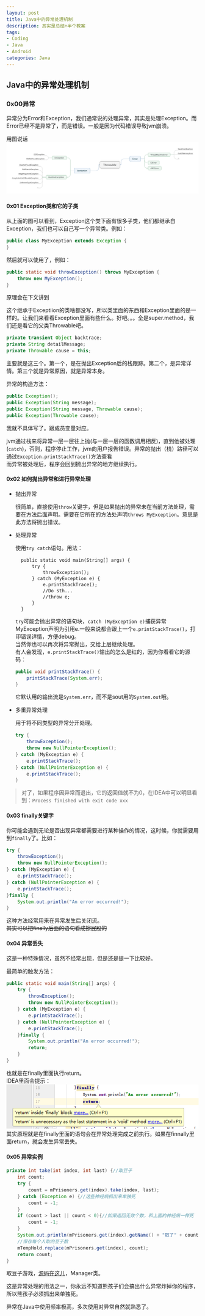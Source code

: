 ```yaml
---
layout: post
title: Java中的异常处理机制
description: 其实是总结+半个教案
tags:
- Coding
- Java
- Android
categories: Java
---
```


## Java中的异常处理机制

### 0x00异常

异常分为Error和Exception，我们通常说的处理异常，其实是处理Exception。而Error已经不是异常了，而是错误。一般是因为代码错误导致jvm崩溃。

用图说话
![异常大类](/images/Throwable.png)

#### 0x01 Exception类和它的子类

从上面的图可以看到，Exception这个类下面有很多子类，他们都继承自Exception，我们也可以自己写一个异常类。例如：

``` java
public class MyException extends Exception {
}
```

然后就可以使用了，例如：

``` java
public static void throwException() throws MyException {
    throw new MyException();
}
```

原理会在下文讲到

这个继承于Exceptiion的类啥都没写，所以类里面的东西和Exception里面的是一样的。让我们来看看Exception里面有些什么。好吧。。。全是super.method，我们还是看它的父类Throwable吧。

``` java
private transient Object backtrace;
private String detailMessage;
private Throwable cause = this;
```

主要就是这三个。第一个，是在抛出Exception后的栈跟踪。第二个，是异常详情。第三个就是异常原因，就是异常本身。

异常的构造方法：

``` java
public Exception();
public Exception(String message);
public Exception(String message, Throwable cause);
public Exception(Throwable cause);
```

我就不具体写了。跟成员变量对应。


jvm通过栈来将异常一层一层往上抛(与一层一层的函数调用相反)，直到他被处理(`catch`)，否则，程序停止工作，jvm向用户报告错误。异常的抛出（栈）路径可以通过`Exception.printStackTrace()`方法查看    
而异常被处理后，程序会回到抛出异常的地方继续执行。


#### 0x02 如何抛出异常和进行异常处理

- 抛出异常

    很简单，直接使用`throw`关键字，但是如果抛出的异常未在当前方法处理，需要在方法后面声明。需要在它所在的方法处声明`throws MyException`。意思是此方法将抛出错误。

- 处理异常

    使用`try catch`语句。用法：    
 
        public static void main(String[] args) {
            try {
                throwException();
            } catch (MyException e) {
                e.printStackTrace();
                //Do sth...
                //throw e;
            }
        }

    `try`可能会抛出异常的语句块，`catch (MyException e)`捕获异常MyException声明为引用e.一般来说都会跟上一个`e.printStackTrace()`，打印错误详情，方便debug。    
    当然你也可以再次将异常抛出，交给上层继续处理。    
    有人会发现，`e.printStackTrace()`输出的怎么是红的，因为你看看它的源码：    

    ``` java    
    public void printStackTrace() {
        printStackTrace(System.err);
    }
    ```

    它默认用的输出流是`System.err`，而不是sout用的`System.out`哦。

- 多重异常处理

    用于将不同类型的异常分开处理。    

    ``` java    
    try {
        throwException();
        throw new NullPointerException();
    } catch (MyException e) {
        e.printStackTrace();
    } catch (NullPointerException e) {
        e.printStackTrace();
    }
    ```

> 对了，如果程序因异常而退出，它的返回值就不为0，在IDEA中可以明显看到：`Process finished with exit code xxx`

#### 0x03 finally关键字

你可能会遇到无论是否出现异常都需要进行某种操作的情况，这时候，你就需要用到`finally`了。比如：

``` java
try {
    throwException();
    throw new NullPointerException();
} catch (MyException e) {
    e.printStackTrace();
} catch (NullPointerException e) {
    e.printStackTrace();
}finally {
    System.out.println("An error occurred!");
}
```

这种方法经常用来在异常发生后关闭流。    
<del>其实可以把finally后面的语句看成擦屁股的</del>

#### 0x04 异常丢失

这是一种特殊情况，虽然不经常出现，但是还是提一下比较好。

最简单的触发方法：

``` java
public static void main(String[] args) {
    try {
        throwException();
        throw new NullPointerException();
    } catch (MyException e) {
        e.printStackTrace();
    } catch (NullPointerException e) {
        e.printStackTrace();
    }finally {
        System.out.println("An error occurred!");
        return;
    }
}
```

也就是在finally里面执行return。    
IDEA里面会提示：![MissingException](/images/MissingException.png)    
其实原理就是在finally里面的语句会在异常处理完成之前执行。如果在finnally里面return，就会发生异常丢失。

#### 0x05 异常实例

``` java
private int take(int index, int last) {//取豆子
    int count;
    try {
        count = mPrisoners.get(index).take(index, last);
    } catch (Exception e) {//这些神经病抓出来单独死
        count = -1;
    }
    if (count > last || count < 0){//如果返回无效个数，和上面的神经病一样死
        count = -1;
    }
    System.out.println(mPrisoners.get(index).getName() + "取了" + count + "个");
    //保存每个人取的豆子数
    mTempHold.replace(mPrisoners.get(index), count);
    return count;
}
```

取豆子游戏，[源码在这儿](https://github.com/Jude95/lifeline)，Manager类。

这是异常处理的用法之一，你永远不知道熊孩子们会搞出什么异常炸掉你的程序，所以熊孩子必须抓出来单独死。

异常在Java中使用频率极高，多次使用对异常自然就熟悉了。
